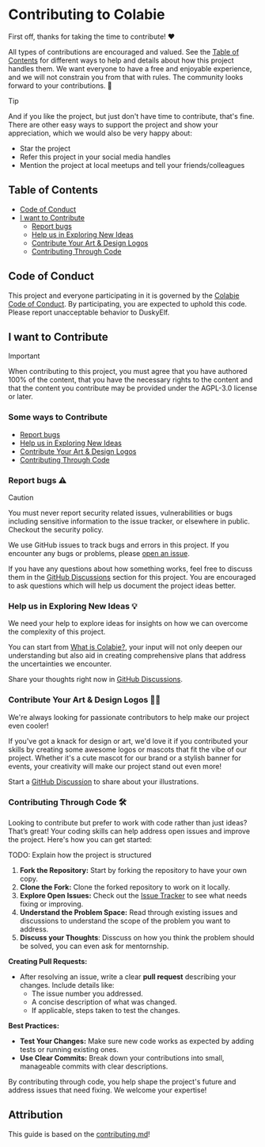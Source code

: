 # Contributing to Colabie

First off, thanks for taking the time to contribute! ❤️

All types of contributions are encouraged and valued. See the [Table of Contents](#table-of-contents) for different ways to help and
details about how this project handles them. We want everyone to have a free and enjoyable experience, and we will not constrain you
from that with rules. The community looks forward to your contributions. 🎉

> [!TIP]
> And if you like the project, but just don't have time to contribute, that's fine.
> There are other easy ways to support the project and show your appreciation, which we would also be very happy about:
>
> - Star the project
> - Refer this project in your social media handles
> - Mention the project at local meetups and tell your friends/colleagues

## Table of Contents

- [Code of Conduct](#code-of-conduct)
- [I want to Contribute](#i-want-to-contribute)
  - [Report bugs](#report-bugs-%EF%B8%8F)
  - [Help us in Exploring New Ideas](#help-us-in-exploring-new-ideas-)
  - [Contribute Your Art & Design Logos](#contribute-your-art--design-logos-)
  - [Contributing Through Code](#contributing-through-code-%EF%B8%8F)

## Code of Conduct

This project and everyone participating in it is governed by the
[Colabie Code of Conduct](https://github.com/Colabie/Colabie/blob/main/CODE_OF_CONDUCT.md).
By participating, you are expected to uphold this code. Please report unacceptable behavior
to DuskyElf.

## I want to Contribute

> [!IMPORTANT]
> When contributing to this project, you must agree that you have authored 100% of the content, that you have the necessary
> rights to the content and that the content you contribute may be provided under the AGPL-3.0 license or later.

### Some ways to Contribute

- [Report bugs](#report-bugs-%EF%B8%8F)
- [Help us in Exploring New Ideas](#help-us-in-exploring-new-ideas-)
- [Contribute Your Art & Design Logos](#contribute-your-art--design-logos-)
- [Contributing Through Code](#contributing-through-code-%EF%B8%8F)

### Report bugs ⚠️

> [!CAUTION]
> You must never report security related issues, vulnerabilities or bugs including sensitive information to the issue tracker,
> or elsewhere in public. Checkout the security policy.

We use GitHub issues to track bugs and errors in this project. If you encounter any bugs or problems, please
[open an issue](https://github.com/Colabie/Colabie/issues/new).

<a name="questions-in-discussions"></a>
If you have any questions about how something works, feel free to discuss them in the [GitHub Discussions](https://github.com/Colabie/Colabie/discussions)
section for this project. You are encouraged to ask questions which will help us document the project ideas better.

### Help us in Exploring New Ideas 💡

We need your help to explore ideas for insights on how we can overcome the complexity of this project.

You can start from [What is Colabie?](https://github.com/Colabie/Colabie/discussions/16),
your input will not only deepen our understanding but also aid in creating comprehensive plans that address the
uncertainties we encounter.

Share your thoughts right now in [GitHub Discussions](https://github.com/Colabie/Colabie/discussions).

### Contribute Your Art & Design Logos 🎨✨

We're always looking for passionate contributors to help make our project even cooler!

If you've got a knack for design or art,
we'd love it if you contributed your skills by creating some awesome logos or mascots that fit the vibe of our project.
Whether it's a cute mascot for our brand or a stylish banner for events, your creativity will make our project stand out even more!

Start a [GitHub Discussion](https://github.com/Colabie/Colabie/discussions) to share about your illustrations.

### Contributing Through Code 🛠️

Looking to contribute but prefer to work with code rather than just ideas? That’s great! Your coding skills can help address open issues and improve the project.
Here's how you can get started:

TODO: Explain how the project is structured

1. **Fork the Repository:** Start by forking the repository to have your own copy.
2. **Clone the Fork:** Clone the forked repository to work on it locally.
3. **Explore Open Issues:** Check out the [Issue Tracker](https://github.com/Colabie/Colabie/issues) to see what needs fixing or improving.
4. **Understand the Problem Space:** Read through existing issues and discussions to understand the scope of the problem you want to address.
5. **Discuss your Thoughts**: Disscuss on how you think the problem should be solved, you can even ask for mentornship.

**Creating Pull Requests:**

- After resolving an issue, write a clear **pull request** describing your changes. Include
  details like:
  - The issue number you addressed.
  - A concise description of what was changed.
  - If applicable, steps taken to test the changes.

**Best Practices:**

- **Test Your Changes:** Make sure new code works as expected by adding tests or running existing ones.
- **Use Clear Commits:** Break down your contributions into small, manageable commits with clear descriptions.

By contributing through code, you help shape the project's future and address issues that need fixing. We welcome your expertise!

## Attribution

This guide is based on the [contributing.md](https://contributing.md/generator)!

